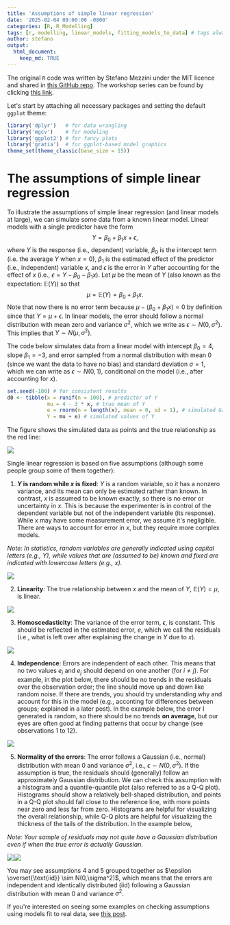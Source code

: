```yaml
---
title: 'Assumptions of simple linear regression'
date: '2025-02-04 09:00:00 -0800'
categories: [R, R_Modelling]
tags: [r, modelling, linear_models, fitting_models_to_data] # tags always lowercase
author: stefano
output: 
  html_document:
    keep_md: TRUE
---
```




The original `R` code was written by Stefano Mezzini under the MIT licence and shared in [this GitHub repo](https://github.com/csc-ubc-okanagan/ubco-csc-modeling-workshop/tree/main). The workshop series can be found by clicking [this link](https://events.ok.ubc.ca/series/fitting-models-to-data-not-data-to-models-workshop-series/).

Let's start by attaching all necessary packages and setting the default `ggplot` theme:


``` r
library('dplyr')   # for data wrangling
library('mgcv')    # for modeling
library('ggplot2') # for fancy plots
library('gratia')  # for ggplot-based model graphics
theme_set(theme_classic(base_size = 15))
```

# The assumptions of simple linear regression

To illustrate the assumptions of simple linear regression (and linear models at large), we can simulate some data from a known linear model. Linear models with a single predictor have the form $$Y = \beta_0 + \beta_1 x + \epsilon,$$ where $Y$ is the response (i.e., dependent) variable, $\beta_0$ is the intercept term (i.e. the average $Y$ when $x = 0$), $\beta_1$ is the estimated effect of the predictor (i.e., independent) variable $x$, and $\epsilon$ is the error in $Y$ after accounting for the effect of $x$ (i.e., $\epsilon = Y - \beta_0 - \beta_1 x$). Let $\mu$ be the mean of $Y$ (also known as the expectation: $\mathbb E(Y)$) so that $$\mu = \mathbb E(Y) = \beta_0 + \beta_1 x.$$ Note that now there is no error term because $\mu - (\beta_0 + \beta_1 x) = 0$ by definition since that $Y = \mu + \epsilon$. In linear models, the error should follow a normal distribution with mean zero and variance $\sigma^2$, which we write as $\epsilon \sim N(0, \sigma^2)$. This implies that $Y \sim N(\mu, \sigma^2)$.

The code below simulates data from a linear model with intercept $\beta_0 = 4$, slope $\beta_1 = -3$, and error sampled from a normal distribution with mean 0 (since we want the data to have no bias) and standard deviation $\sigma = 1$, which we can write as $\epsilon \sim N(0, 1)$, conditional on the model (i.e., after accounting for $x$).


``` r
set.seed(-100) # for consistent results
d0 <- tibble(x = runif(n = 100), # predictor of Y
             mu = 4 - 3 * x, # true mean of Y
             e = rnorm(n = length(x), mean = 0, sd = 1), # simulated Gaussian error
             Y = mu + e) # simulated values of Y
```

The figure shows the simulated data as points and the true relationship as the red line:

![](/figures/2025-02-04-simple-linear-regression/figure-html/unnamed-chunk-4-1.png)<!-- -->

Single linear regression is based on five assumptions (although some people group some of them together):

1. **$Y$ is random while $x$ is fixed**: $Y$ is a random variable, so it has a nonzero variance, and its mean can only be estimated rather than known. In contrast, $x$ is assumed to be known exactly, so there is no error or uncertainty in $x$. This is because the experimenter is in control of the dependent variable but not of the independent variable (its response). While $x$ may have some measurement error, we assume it's negligible. There are ways to account for error in $x$, but they require more complex models.

*Note: In statistics, random variables are generally indicated using capital letters (e.g., $Y$), while values that are (assumed to be) known and fixed are indicated with lowercase letters (e.g., $x$).*

![](/figures/2025-02-04-simple-linear-regression/figure-html/unnamed-chunk-5-1.png)<!-- -->

2. **Linearity**: The true relationship between $x$ and the mean of $Y$, $\mathbb E(Y) = \mu,$ is linear.

![](/figures/2025-02-04-simple-linear-regression/figure-html/unnamed-chunk-6-1.png)<!-- -->

3. **Homoscedasticity**: The variance of the error term, $\epsilon$, is constant. This should be reflected in the estimated error, $e$, which we call the residuals (i.e., what is left over after explaining the change in $Y$ due to $x$).

![](/figures/2025-02-04-simple-linear-regression/figure-html/unnamed-chunk-7-1.png)<!-- -->

4. **Independence**: Errors are independent of each other. This means that no two values $e_i$ and $e_j$ should depend on one another (for $i \ne j$). For example, in the plot below, there should be no trends in the residuals over the observation order; the line should move up and down like random noise. If there are trends, you should try understanding why and account for this in the model (e.g., acconting for differences between groups; explained in a later post). In the example below, the error I generated is random, so there should be no trends **on average**, but our eyes are often good at finding patterns that occur by change (see observations 1 to 12).

![](/figures/2025-02-04-simple-linear-regression/figure-html/unnamed-chunk-8-1.png)<!-- -->

5. **Normality of the errors**: The error follows a Gaussian (i.e., normal) distribution with mean 0 and variance $\sigma^2$, i.e., $\epsilon \sim N(0, \sigma^2)$. If the assumption is true, the residuals should (generally) follow an approximately Gaussian distribution. We can check this assumption with a histogram and a quantile-quantile plot (also referred to as a Q-Q plot). Histograms should show a relatively bell-shaped distribution, and points in a Q-Q plot should fall close to the reference line, with more points near zero and less far from zero. Histograms are helpful for visualizing the overall relationship, while Q-Q plots are helpful for visualizing the thickness of the tails of the distribution. In the example below, 

*Note: Your sample of residuals may not quite have a Gaussian distribution even if when the true error is actually Gaussian.*

![](/figures/2025-02-04-simple-linear-regression/figure-html/unnamed-chunk-9-1.png)<!-- -->![](/figures/2025-02-04-simple-linear-regression/figure-html/unnamed-chunk-9-2.png)<!-- -->

You may see assumptions 4 and 5 grouped together as $\epsilon \overset{\text{iid}} \sim N(0,\sigma^2)$, which means that the errors are independent and identically distributed (iid) following a Gaussian distribution with mean 0 and variance $\sigma^2$.

If you're interested on seeing some examples on checking assumptions using models fit to real data, see [this post](missing).

